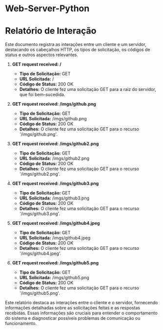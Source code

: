# Web-Server-Python
# Relatório de Interação

Este documento registra as interações entre um cliente e um servidor, destacando os cabeçalhos HTTP, os tipos de solicitação, os códigos de status e outros aspectos relevantes.

1. **GET request received: /**
   - **Tipo de Solicitação:** GET
   - **URL Solicitada:** /
   - **Código de Status:** 200 OK
   - **Detalhes:** O cliente fez uma solicitação GET para a raiz do servidor, que foi bem-sucedida.

2. **GET request received: /imgs/github.png**
   - **Tipo de Solicitação:** GET
   - **URL Solicitada:** /imgs/github.png
   - **Código de Status:** 200 OK
   - **Detalhes:** O cliente fez uma solicitação GET para o recurso '/imgs/github.png'.

3. **GET request received: /imgs/github2.png**
   - **Tipo de Solicitação:** GET
   - **URL Solicitada:** /imgs/github2.png
   - **Código de Status:** 200 OK
   - **Detalhes:** O cliente fez uma solicitação GET para o recurso '/imgs/github2.png'.

4. **GET request received: /imgs/github3.png**
   - **Tipo de Solicitação:** GET
   - **URL Solicitada:** /imgs/github3.png
   - **Código de Status:** 200 OK
   - **Detalhes:** O cliente fez uma solicitação GET para o recurso '/imgs/github3.png'.

5. **GET request received: /imgs/github4.jpeg**
   - **Tipo de Solicitação:** GET
   - **URL Solicitada:** /imgs/github4.jpeg
   - **Código de Status:** 200 OK
   - **Detalhes:** O cliente fez uma solicitação GET para o recurso '/imgs/github4.jpeg'.

6. **GET request received: /imgs/github5.png**
   - **Tipo de Solicitação:** GET
   - **URL Solicitada:** /imgs/github5.png
   - **Código de Status:** 200 OK
   - **Detalhes:** O cliente fez uma solicitação GET para o recurso '/imgs/github5.png'.

Este relatório destaca as interações entre o cliente e o servidor, fornecendo informações detalhadas sobre as solicitações feitas e as respostas recebidas. Essas informações são cruciais para entender o comportamento do sistema e diagnosticar possíveis problemas de comunicação ou funcionamento.
